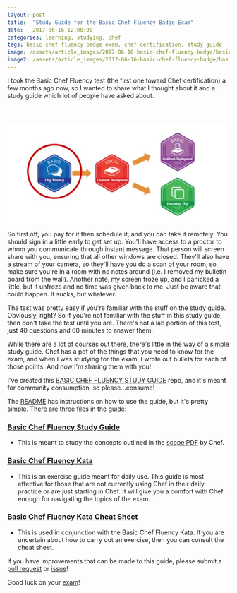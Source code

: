 ```yaml
---
layout: post
title:  "Study Guide for the Basic Chef Fluency Badge Exam"
date:   2017-06-16 12:00:00
categories: learning, studying, chef
tags: basic chef fluency badge exam, chef certification, study guide
image: /assets/article_images/2017-06-16-basic-chef-fluency-badge/basic-chef-fluency-badge.jpg
image2: /assets/article_images/2017-06-16-basic-chef-fluency-badge/basic-chef-fluency-badge-mobile.jpg
---
```

I took the Basic Chef Fluency test (the first one toward Chef certification) a few months ago now, so I wanted to share what I thought about it and a study guide which lot of people have asked about. 

<img src='/assets/article_images/2017-06-16-basic-chef-fluency-badge/badge-basic-chef-fluency.jpg' style='display: block; margin-left: auto; margin-right: auto; padding-top: 40px' />

So first off, you pay for it then schedule it, and you can take it remotely. You should sign in a little early to get set up. You'll have access to a proctor to whom you communicate through instant message. That person will screen share with you, ensuring that all other windows are closed. They'll also have a stream of your camera, so they'll have you do a scan of your room, so make sure you're in a room with no notes around (i.e. I removed my bulletin board from the wall). Another note, my screen froze up, and I panicked a little, but it unfroze and no time was given back to me. Just be aware that could happen. It sucks, but whatever.

The test was pretty easy if you're familiar with the stuff on the study guide. Obviously, right? So if you're not familiar with the stuff in this study guide, then don't take the test until you are. There's not a lab portion of this test, just 40 questions and 60 minutes to answer them.

While there are a lot of courses out there, there's little in the way of a simple study guide. Chef has a pdf of the things that you need to know for the exam, and when I was studying for the exam, I wrote out bullets for each of those points. And now I'm sharing them with you! 

I've created this [BASIC CHEF FLUENCY STUDY GUIDE](https://github.com/anniehedgpeth/basic-chef-fluency-study-guide) repo, and it's meant for community consumption, so please...consume! 

The [README](https://github.com/anniehedgpeth/basic-chef-fluency-study-guide/blob/master/README.md) has instructions on how to use the guide, but it's pretty simple. There are three files in the guide:

### [Basic Chef Fluency Study Guide](https://github.com/anniehedgpeth/basic-chef-fluency-study-guide/blob/master/basic-chef-fluency-study-sheet.md)
  - This is meant to study the concepts outlined in the [scope PDF](https://training.chef.io/static/Basic_Chef_Fluency_Badge_Scope.pdf) by Chef.

### [Basic Chef Fluency Kata](https://github.com/anniehedgpeth/basic-chef-fluency-study-guide/blob/master/basic-chef-fluency-kata.md)
  - This is an exercise guide meant for daily use. This guide is most effective for those that are not currently using Chef in their daily practice or are just starting in Chef. It will give you a comfort with Chef enough for navigating the topics of the exam.

### [Basic Chef Fluency Kata Cheat Sheet](https://github.com/anniehedgpeth/basic-chef-fluency-study-guide/blob/master/basic-chef-fluency-kata-cheatsheet.md)
  - This is used in conjunction with the Basic Chef Fluency Kata. If you are uncertain about how to carry out an exercise, then you can consult the cheat sheet.

If you have improvements that can be made to this guide, please submit a [pull request](https://github.com/anniehedgpeth/basic-chef-fluency-study-guide/pulls) or [issue](https://github.com/anniehedgpeth/basic-chef-fluency-study-guide/issues)!

Good luck on your [exam](https://training.chef.io/basic-chef-fluency-badge)!